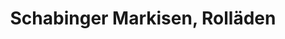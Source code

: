 ---
title: "Schabinger Markisen, Rolläden"
url: /muehlacker/schabinger-markisen-rollaeden/
shop: Jalousien
---